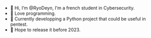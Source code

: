 - 👋 Hi, I’m @RyoDeyn, I'm a french student in Cybersecurity.
- 💞 Love programming.
- 🌱 Currently developping a Python project that could be useful in pentest.
- 👀 Hope to release it before 2023.

<!---
-  I’m interested in ...
- 🌱 I’m currently learning ...
- 📫 How to reach me ...
- 👀 Can't wait to develop a new application.
--->

<!---
RyoDeyn/RyoDeyn is a ✨ special ✨ repository because its `README.md` (this file) appears on your GitHub profile.
You can click the Preview link to take a look at your changes.
--->
